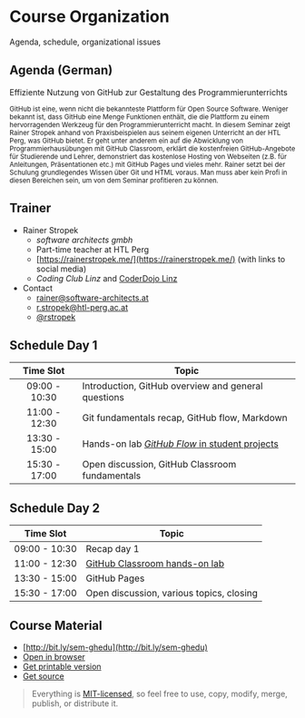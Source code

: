 # Course Organization

Agenda, schedule, organizational issues


## Agenda (German)

Effiziente Nutzung von GitHub zur Gestaltung des Programmierunterrichts

<small>GitHub ist eine, wenn nicht die bekannteste Plattform f&uuml;r Open Source Software. Weniger bekannt ist, dass GitHub eine Menge Funktionen enth&auml;lt, die die Plattform zu einem hervorragenden Werkzeug f&uuml;r den Programmierunterricht macht. In diesem Seminar zeigt Rainer Stropek anhand von Praxisbeispielen aus seinem eigenen Unterricht an der HTL Perg, was GitHub bietet. Er geht unter anderem ein auf die Abwicklung von Programmierhaus&uuml;bungen mit GitHub Classroom, erkl&auml;rt die kostenfreien GitHub-Angebote f&uuml;r Studierende und Lehrer, demonstriert das kostenlose Hosting von Webseiten (z.B. f&uuml;r Anleitungen, Pr&auml;sentationen etc.) mit GitHub Pages und vieles mehr. Rainer setzt bei der Schulung grundlegendes Wissen &uuml;ber Git und HTML voraus. Man muss aber kein Profi in diesen Bereichen sein, um von dem Seminar profitieren zu k&ouml;nnen.</small>


## Trainer

* Rainer Stropek
  * *software architects gmbh*
  * Part-time teacher at HTL Perg
  * [https://rainerstropek.me/](https://rainerstropek.me/) (with links to social media)
  * *Coding Club Linz* and [CoderDojo Linz](http://coderdojo-linz.github.io/)
* Contact
  * [rainer@software-architects.at](mailto:rainer@software-architects.at)
  * [r.stropek@htl-perg.ac.at](mailto:r.stropek@htl-perg.ac.at)
  * [@rstropek](https://twitter.com/rstropek)


## Schedule Day 1

|   Time Slot   |                        Topic                        |
| :-----------: | --------------------------------------------------- |
| 09:00 - 10:30 | Introduction, GitHub overview and general questions |
| 11:00 - 12:30 | Git fundamentals recap, GitHub flow, Markdown       |
| 13:30 - 15:00 | Hands-on lab [*GitHub Flow* in student projects](https://github.com/rstropek/htl-mobile-computing/blob/master/hands-on-labs/github-flow) |
| 15:30 - 17:00 | Open discussion, GitHub Classroom fundamentals      |


## Schedule Day 2

|   Time Slot   |                   Topic                   |
| :-----------: | ----------------------------------------- |
| 09:00 - 10:30 | Recap day 1                               |
| 11:00 - 12:30 | [GitHub Classroom hands-on lab](https://github.com/rstropek/GitHubEduWorkshop/tree/master/hands-on-labs/classroom) |
| 13:30 - 15:00 | GitHub Pages                              |
| 15:30 - 17:00 | Open discussion, various topics, closing  |


## Course Material

* [http://bit.ly/sem-ghedu](http://bit.ly/sem-ghedu)
* [Open in browser](https://rstropek.github.io/GitHubEduWorkshop)
* [Get printable version](https://rstropek.github.io/GitHubEduWorkshop?print-pdf)
* [Get source](https://github.com/rstropek/GitHubEduWorkshop)

> Everything is [MIT-licensed](https://opensource.org/licenses/MIT), so feel free  to use, copy, modify, merge, publish, or distribute it.
